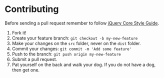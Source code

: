 # Contributing

Before sending a pull request remember to follow [jQuery Core Style Guide](http://contribute.jquery.org/style-guide/js/).

1. Fork it!
2. Create your feature branch: `git checkout -b my-new-feature`
3. Make your changes on the `src` folder, never on the `dist` folder.
4. Commit your changes: `git commit -m 'Add some feature'`
5. Push to the branch: `git push origin my-new-feature`
6. Submit a pull request.
7. Pat yourself on the back and walk your dog. If you do not have a dog, then get one.
